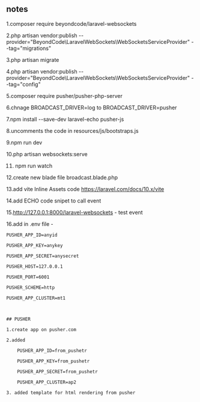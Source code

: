 ## notes

1.composer require beyondcode/laravel-websockets

2.php artisan vendor:publish --provider="BeyondCode\LaravelWebSockets\WebSocketsServiceProvider" --tag="migrations"

3.php artisan migrate

4.php artisan vendor:publish --provider="BeyondCode\LaravelWebSockets\WebSocketsServiceProvider" --tag="config"

5.composer require pusher/pusher-php-server

6.chnage BROADCAST_DRIVER=log to BROADCAST_DRIVER=pusher

7.npm install --save-dev laravel-echo pusher-js

8.uncomments the code in resources/js/bootstraps.js

9.npm run dev

10.php artisan websockets:serve

11. npm run watch

12.create new blade file broadcast.blade.php

13.add vite Inline Assets code https://laravel.com/docs/10.x/vite

14.add ECHO code snipet to call event

15.http://127.0.0.1:8000/laravel-websockets - test event

16.add in .env file - 

    PUSHER_APP_ID=anyid

    PUSHER_APP_KEY=anykey

    PUSHER_APP_SECRET=anysecret

    PUSHER_HOST=127.0.0.1

    PUSHER_PORT=6001

    PUSHER_SCHEME=http

    PUSHER_APP_CLUSTER=mt1



    ## PUSHER

    1.create app on pusher.com
    
    2.added 
    
        PUSHER_APP_ID=from_pushetr
    
        PUSHER_APP_KEY=from_pushetr
    
        PUSHER_APP_SECRET=from_pushetr
    
        PUSHER_APP_CLUSTER=ap2
    
    3. added template for html rendering from pusher

